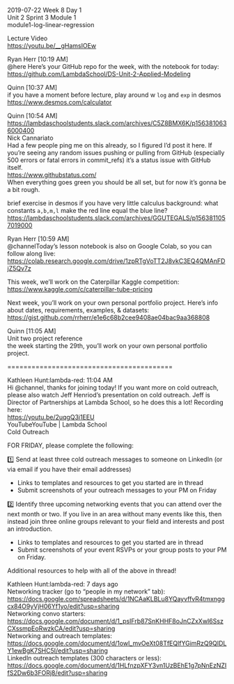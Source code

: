 
2019-07-22 Week 8 Day 1    
Unit 2 Sprint 3 Module 1   
module1-log-linear-regression  

Lecture Video  
https://youtu.be/__gHamsIOEw  

Ryan Herr [10:19 AM]  
@here Here’s your GitHub repo for the week, with the notebook for today: https://github.com/LambdaSchool/DS-Unit-2-Applied-Modeling  

Quinn [10:37 AM]  
if you have a moment before lecture, play around w `log` and `exp` in desmos https://www.desmos.com/calculator  

Quinn [10:54 AM]  
https://lambdaschoolstudents.slack.com/archives/C5Z8BMX6K/p1563810636000400  
Nick Cannariato  
Had a few people ping me on this already, so I figured I’d post it here. If you’re seeing any random issues pushing or pulling from GitHub (especially 500 errors or fatal errors in commit_refs) it’s a status issue with GitHub itself.  
https://www.githubstatus.com/  
When everything goes green you should be all set, but for now it’s gonna be a bit rough.  

brief exercise in desmos if you have very little calculus background: what constants `a,b,m,l` make the red line equal the blue line?   
https://lambdaschoolstudents.slack.com/archives/GGUTEGALS/p1563811057019000  

Ryan Herr [10:59 AM]  
@channelToday’s lesson notebook is also on Google Colab, so you can follow along live:   https://colab.research.google.com/drive/1zpRTgVoTT2J8vkC3EQ4QMAnFDjZ5Qv7z  

This week, we’ll work on the Caterpillar Kaggle competition:    
https://www.kaggle.com/c/caterpillar-tube-pricing  

Next week, you’ll work on your own personal portfolio project. Here’s info about dates, requirements, examples, & datasets:   
https://gist.github.com/rrherr/e1e6c68b2cee9408ae04bac9aa368808    

Quinn [11:05 AM]  
Unit two project reference    
the week starting the 29th, you’ll work on your own personal portfolio project.  

=========================================

Kathleen Hunt:lambda-red: 11:04 AM  
Hi @channel, thanks for joining today! If you want more on cold outreach, please also watch Jeff Henriod’s presentation on cold outreach. Jeff is Director of Partnerships at Lambda School, so he does this a lot! Recording here:    
https://youtu.be/2uqgQ3i1EEU    
YouTubeYouTube | Lambda School   
Cold Outreach 

FOR FRIDAY, please complete the following:  

:one: Send at least three cold outreach messages to someone on LinkedIn (or via email if you have their email addresses)  
- Links to templates and resources to get you started are in thread  
- Submit screenshots of your outreach messages to your PM on Friday  

:two:  Identify three upcoming networking events that you can attend over the next month or two. If you live in an area without many events like this, then instead join three online groups relevant to your field and interests and post an introduction.  
- Links to templates and resources to get you started are in thread  
- Submit screenshots of your event RSVPs or your group posts to your PM on Friday.  

Additional resources to help with all of the above in thread!   

Kathleen Hunt:lambda-red:  7 days ago  
Networking tracker (go to “people in my network” tab):   
https://docs.google.com/spreadsheets/d/1NCAaKLBLu8YQayvffvR4tmxnggcx84O9yVjH06Yf1yo/edit?usp=sharing  
Networking convo starters:   
https://docs.google.com/document/d/1_psIFrb87SnKHHF8oJnCZxXwI6SszCXssmpEoRwzkCA/edit?usp=sharing  
Networking and outreach templates:    
https://docs.google.com/document/d/1owl_mvOeXt08TfEQlfYGimRzQ9QIDLY1ewBgK7SHC5I/edit?usp=sharing  
LinkedIn outreach templates (300 characters or less):  
https://docs.google.com/document/d/1HLfnzpXFY3vn1UzBEhE1g7pNnEzNZIfS2Dw6b3FORj8/edit?usp=sharing   



